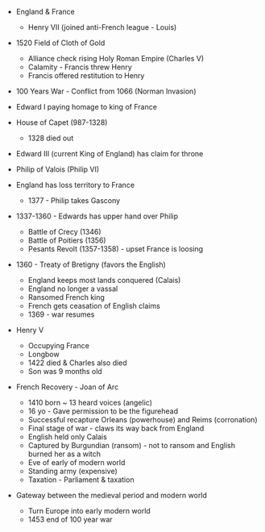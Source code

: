---
---

- England & France
  - Henry VII (joined anti-French league - Louis)

- 1520 Field of Cloth of Gold
  - Alliance check rising Holy Roman Empire (Charles V)
  - Calamity - Francis threw Henry
  - Francis offered restitution to Henry

- 100 Years War - Conflict from 1066 (Norman Invasion)
- Edward I paying homage to king of France
- House of Capet (987-1328)
  - 1328 died out
- Edward III (current King of England) has claim for throne
- Philip of Valois (Philip VI)
- England has loss territory to France
  - 1377 - Philip takes Gascony

- 1337-1360 - Edwards has upper hand over Philip
  - Battle of Crecy (1346)
  - Battle of Poitiers (1356)
  - Pesants Revolt (1357-1358) - upset France is loosing

- 1360 - Treaty of Bretigny (favors the English)
  - England keeps most lands conquered (Calais)
  - England no longer a vassal
  - Ransomed French king
  - French gets ceasation of English claims
  - 1369 - war resumes

- Henry V
  - Occupying France
  - Longbow
  - 1422 died & Charles also died
  - Son was 9 months old

- French Recovery - Joan of Arc
  - 1410 born ~ 13 heard voices (angelic)
  - 16 yo - Gave permission to be the figurehead
  - Successful recapture Orleans (powerhouse) and Reims (corronation)
  - Final stage of war - claws its way back from England
  - English held only Calais
  - Captured by Burgundian (ransom) - not to ransom and English burned her as a witch
  - Eve of early of modern world
  - Standing army (expensive)
  - Taxation - Parliament & taxation

- Gateway between the medieval period and modern world
  - Turn Europe into early modern world
  - 1453 end of 100 year war

